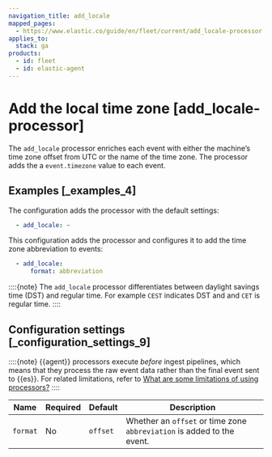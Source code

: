 ```yaml
---
navigation_title: add_locale
mapped_pages:
  - https://www.elastic.co/guide/en/fleet/current/add_locale-processor.html
applies_to:
  stack: ga
products:
  - id: fleet
  - id: elastic-agent
---
```


# Add the local time zone [add_locale-processor]


The `add_locale` processor enriches each event with either the machine’s time zone offset from UTC or the name of the time zone. The processor adds the a `event.timezone` value to each event.


## Examples [_examples_4]

The configuration adds the processor with the default settings:

```yaml
  - add_locale: ~
```

This configuration adds the processor and configures it to add the time zone abbreviation to events:

```yaml
  - add_locale:
      format: abbreviation
```

::::{note}
The `add_locale` processor differentiates between daylight savings time (DST) and regular time. For example `CEST` indicates DST and and `CET` is regular time.
::::



## Configuration settings [_configuration_settings_9]

::::{note}
{{agent}} processors execute *before* ingest pipelines, which means that they process the raw event data rather than the final event sent to {{es}}. For related limitations, refer to [What are some limitations of using processors?](/reference/fleet/agent-processors.md#limitations)
::::


| Name | Required | Default | Description |
| --- | --- | --- | --- |
| `format` | No | `offset` | Whether an `offset` or time zone `abbreviation` is added to the event. |


